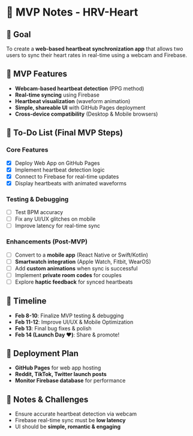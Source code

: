 # 📝 MVP Notes - HRV-Heart

## 🚀 Goal
To create a **web-based heartbeat synchronization app** that allows two users to sync their heart rates in real-time using a webcam and Firebase.

## 🎯 MVP Features
- **Webcam-based heartbeat detection** (PPG method)
- **Real-time syncing** using Firebase
- **Heartbeat visualization** (waveform animation)
- **Simple, shareable UI** with GitHub Pages deployment
- **Cross-device compatibility** (Desktop & Mobile browsers)

## 📌 To-Do List (Final MVP Steps)
### **Core Features**
- [x] Deploy Web App on GitHub Pages
- [x] Implement heartbeat detection logic
- [x] Connect to Firebase for real-time updates
- [x] Display heartbeats with animated waveforms

### **Testing & Debugging**
- [ ] Test BPM accuracy
- [ ] Fix any UI/UX glitches on mobile
- [ ] Improve latency for real-time sync

### **Enhancements (Post-MVP)**
- [ ] Convert to a **mobile app** (React Native or Swift/Kotlin)
- [ ] **Smartwatch integration** (Apple Watch, Fitbit, WearOS)
- [ ] Add **custom animations** when sync is successful
- [ ] Implement **private room codes** for couples
- [ ] Explore **haptic feedback** for synced heartbeats

## 📅 Timeline
- **Feb 8-10**: Finalize MVP testing & debugging
- **Feb 11-12**: Improve UI/UX & Mobile Optimization
- **Feb 13**: Final bug fixes & polish
- **Feb 14 (Launch Day ❤️)**: Share & promote!

## 🌟 Deployment Plan
- **GitHub Pages** for web app hosting
- **Reddit, TikTok, Twitter launch posts**
- **Monitor Firebase database** for performance

## 📌 Notes & Challenges
- Ensure accurate heartbeat detection via webcam
- Firebase real-time sync must be **low latency**
- UI should be **simple, romantic & engaging**


